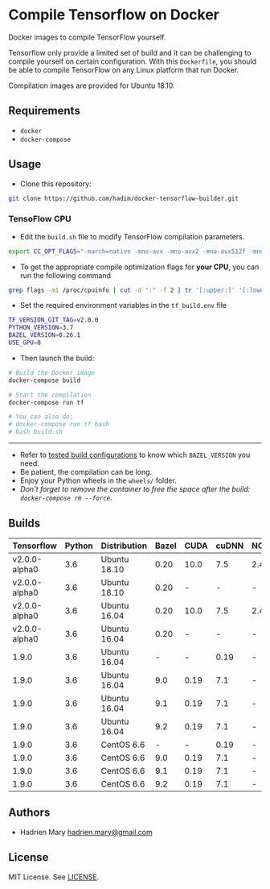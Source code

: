 # Compile Tensorflow on Docker

Docker images to compile TensorFlow yourself.

Tensorflow only provide a limited set of build and it can be challenging to compile yourself on certain configuration. With this `Dockerfile`, you should be able to compile TensorFlow on any Linux platform that run Docker.

Compilation images are provided for Ubuntu 18.10.

## Requirements

- `docker`
- `docker-compose`

## Usage

- Clone this repository:

```bash
git clone https://github.com/hadim/docker-tensorflow-builder.git
```

### TensoFlow CPU

- Edit the `build.sh` file to modify TensorFlow compilation parameters. 
```bash
export CC_OPT_FLAGS="-march=native -mno-avx -mno-avx2 -mno-avx512f -mno-fma -msse4.1 -msse4.2"
```

- To get the appropriate compile optimization flags for **your CPU**, you can run the following command
```bash
grep flags -m1 /proc/cpuinfo | cut -d ":" -f 2 | tr '[:upper:]' '[:lower:]' | { read FLAGS; OPT="-march=native"; for flag in $FLAGS; do case "$flag" in "sse4_1" | "sse4_2" | "ssse3" | "fma" | "cx16" | "popcnt" | "avx" | "avx2") OPT+=" -m$flag";; esac; done; MODOPT=${OPT//_/\.}; echo "$MODOPT"; }
```

- Set the required environment variables in the `tf_build.env` file
```bash
TF_VERSION_GIT_TAG=v2.0.0
PYTHON_VERSION=3.7
BAZEL_VERSION=0.26.1
USE_GPU=0
```

- Then launch the build:
```bash
# Build the Docker image
docker-compose build

# Start the compilation
docker-compose run tf

# You can also do:
# docker-compose run tf bash
# bash build.sh
```


---

- Refer to [tested build configurations](https://www.tensorflow.org/install/source#tested_build_configurations) to know which `BAZEL_VERSION` you need.
- Be patient, the compilation can be long.
- Enjoy your Python wheels in the `wheels/` folder.
- *Don't forget to remove the container to free the space after the build: `docker-compose rm --force`.*

## Builds

| Tensorflow | Python | Distribution | Bazel | CUDA | cuDNN | NCCL | Comment |
| --- | --- | --- | --- | --- | --- | --- | --- |
| v2.0.0-alpha0 | 3.6 | Ubuntu 18.10 | 0.20 | 10.0 | 7.5 | 2.4 | seg fault error  |
| v2.0.0-alpha0 | 3.6 | Ubuntu 18.10 | 0.20 | - | - | - | OK |
| v2.0.0-alpha0 | 3.6 | Ubuntu 16.04 | 0.20 | 10.0 | 7.5 | 2.4 | TODO |
| v2.0.0-alpha0 | 3.6 | Ubuntu 16.04 | 0.20 | - | - | - | TODO |
| 1.9.0 | 3.6 | Ubuntu 16.04 | - | - | 0.19 | - | OK |
| 1.9.0 | 3.6 | Ubuntu 16.04 | 9.0 | 0.19 | 7.1 | - | OK |
| 1.9.0 | 3.6 | Ubuntu 16.04 | 9.1 | 0.19 | 7.1 | - | OK |
| 1.9.0 | 3.6 | Ubuntu 16.04 | 9.2 | 0.19 | 7.1 | - | OK |
| 1.9.0 | 3.6 | CentOS 6.6 | - | - | 0.19 | - | OK |
| 1.9.0 | 3.6 | CentOS 6.6 | 9.0 | 0.19 | 7.1 | - | OK |
| 1.9.0 | 3.6 | CentOS 6.6 | 9.1 | 0.19 | 7.1 | - | OK |
| 1.9.0 | 3.6 | CentOS 6.6 | 9.2 | 0.19 | 7.1 | - | OK |

## Authors

- Hadrien Mary <hadrien.mary@gmail.com>

## License

MIT License. See [LICENSE](LICENSE).
